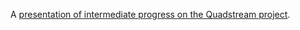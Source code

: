 A [presentation of intermediate progress on the Quadstream project](http://universaldatacube.org/0.2/Quadstream/presentations/2012_12_05_Progress).
